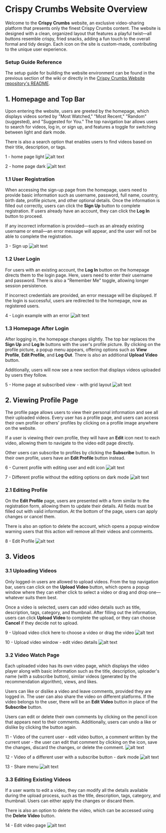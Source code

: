 # Crispy Crumbs Website Overview

Welcome to the **Crispy Crumbs** website, an exclusive video-sharing platform that presents only the finest Crispy Crumbs content. The website is designed with a clean, organized layout that features a playful twist—all buttons resemble crispy, fried snacks, adding a fun touch to the overall formal and tidy design. Each icon on the site is custom-made, contributing to the unique user experience.


### Setup Guide Reference

The setup guide for building the website environment can be found in the previous section of the wiki or directly in the [Crispy Crumbs Website repository's README](https://github.com/Mzhenian/CrispyCrumbsWeb).


## 1. Homepage and Top Bar

Upon entering the website, users are greeted by the homepage, which displays videos sorted by "Most Watched," "Most Recent," "Random" (suggested), and "Suggested for You." The top navigation bar allows users to search for videos, log in, or sign up, and features a toggle for switching between light and dark mode.

There is also a search option that enables users to find videos based on their title, description, or tags.

1 - home page light
![alt text](<photos/web 1.png>)

2 - home page dark
![alt text](<photos/web 2.png>)

### 1.1 User Registration

When accessing the sign-up page from the homepage, users need to provide basic information such as username, password, full name, country, birth date, profile picture, and other optional details. Once the information is filled out correctly, users can click the **Sign Up** button to complete registration. If users already have an account, they can click the **Log In** button to proceed.

If any incorrect information is provided—such as an already existing username or email—an error message will appear, and the user will not be able to complete the registration.

3 - Sign up
![alt text](<photos/web 3.png>)

### 1.2 User Login

For users with an existing account, the **Log In** button on the homepage directs them to the login page. Here, users need to enter their username and password. There is also a "Remember Me" toggle, allowing longer session persistence.

If incorrect credentials are provided, an error message will be displayed. If the login is successful, users are redirected to the homepage, now as registered users.

4 - Login example with an error
![alt text](<photos/web 4.png>)

### 1.3 Homepage After Login

After logging in, the homepage changes slightly. The top bar replaces the **Sign Up** and **Log In** buttons with the user's profile picture. By clicking on the profile picture, a popup menu appears, offering options such as **View Profile**, **Edit Profile**, and **Log Out**. There is also an additional **Upload Video** button.

Additionally, users will now see a new section that displays videos uploaded by users they follow.

5 - Home page at subscribed view - with grid layout
![alt text](<photos/web 5.png>)

## 2. Viewing Profile Page

The profile page allows users to view their personal information and see all their uploaded videos. Every user has a profile page, and users can access their own profile or others' profiles by clicking on a profile image anywhere on the website.

If a user is viewing their own profile, they will have an **Edit** icon next to each video, allowing them to navigate to the video edit page directly.

Other users can subscribe to profiles by clicking the **Subscribe** button. In their own profile, users have an **Edit Profile** button instead.

6 - Current profile with editing user and edit icon
![alt text](<photos/web 6.png>)

7 - Different profile without the editing options on dark mode
![alt text](<photos/web 7.png>)

### 2.1 Editing Profile

On the **Edit Profile** page, users are presented with a form similar to the registration form, allowing them to update their details. All fields must be filled out with valid information. At the bottom of the page, users can apply changes or cancel them.

There is also an option to delete the account, which opens a popup window warning users that this action will remove all their videos and comments.

8 - Edit Profile
![alt text](<photos/web 8.png>)

## 3. Videos

### 3.1 Uploading Videos

Only logged-in users are allowed to upload videos. From the top navigation bar, users can click on the **Upload Video** button, which opens a popup window where they can either click to select a video or drag and drop one—whatever suits them best.

Once a video is selected, users can add video details such as title, description, tags, category, and thumbnail. After filling out the information, users can click **Upload Video** to complete the upload, or they can choose **Cancel** if they decide not to upload.

9 - Upload video click here to choose a video or drag the video
![alt text](<photos/web 9.png>)

10 - Upload video window - edit video details
![alt text](<photos/web 10.png>)

### 3.2 Video Watch Page

Each uploaded video has its own video page, which displays the video player along with basic information such as the title, description, uploader's name (with a subscribe button), similar videos (generated by the recommendation algorithm), views, and likes.

Users can like or dislike a video and leave comments, provided they are logged in. The user can also share the video on different platforms. If the video belongs to the user, there will be an **Edit Video** button in place of the **Subscribe** button.

Users can edit or delete their own comments by clicking on the pencil icon that appears next to their comments. Additionally, users can undo a like or dislike by clicking the button again.

11 - Video of the current user - edit video button, a comment written by the current user - the user can edit that comment by clicking on the icon, save the changes, discard the changes, or delete the comment.
![alt text](<photos/web 11.png>)

12 - Video of a different user with a subscribe button - dark mode
![alt text](<photos/web 12.png>)

13 - Share menu
![alt text](<photos/web 13.png>)

### 3.3 Editing Existing Videos

If a user wants to edit a video, they can modify all the details available during the upload process, such as the title, description, tags, category, and thumbnail. Users can either apply the changes or discard them.

There is also an option to delete the video, which can be accessed using the **Delete Video** button.

14 - Edit video page
![alt text](<photos/web 14.png>)
